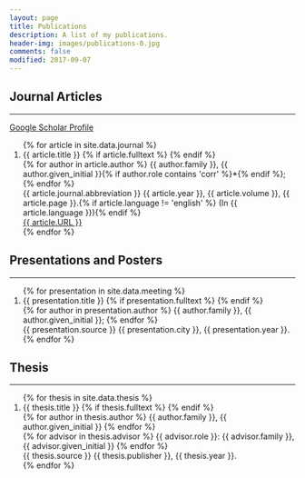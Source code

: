 ```yaml
---
layout: page
title: Publications
description: A list of my publications.
header-img: images/publications-0.jpg
comments: false
modified: 2017-09-07
---
```


## Journal Articles
-----

<div markdown="0">
    <a href="https://scholar.google.com/citations?user=TcKXbCoAAAAJ&hl=en" class="btn btn-info">Google Scholar Profile</a>
</div>

<div class='panel-pub'>
<ol>
{% for article in site.data.journal %}
    <li>
    <div class="title">
    <span class="title">{{ article.title }}</span>
    {% if article.fulltext %}
        <a title="fulltext" href="{{ site.url }}/downloads/journal/{{ article.fulltext }}"><i class="fa fa-file-pdf-o"></i></a>
    {% endif %}
    </div>
    <div class='author'>
    {% for author in article.author %}
        <span class='{{ author.role }}'>{{ author.family }}, {{ author.given_initial }}{% if author.role contains 'corr' %}*{% endif %}; </span>
    {% endfor %}
    </div>
    <div class="pubinfo">
    <span class="source">{{ article.journal.abbreviation }} </span><span class="year">{{ article.year }}, </span><span class="volume">{{ article.volume }}, </span><span class="page">{{ article.page }}.</span>{% if article.language != 'english' %}<span class="language"> (In {{ article.language }})</span>{% endif %}
    </div>
    <div class="url">
        <a href="{{ article.URL }}">{{ article.URL }}</a>
    </div>
    </li>
{% endfor %}
</ol>
</div>

## Presentations and Posters
-----

<div class='panel-pub'>
<ol>
{% for presentation in site.data.meeting %}
    <li>
    <div class="title">
    <span class="title">{{ presentation.title }}</span>
    {% if presentation.fulltext %}
        <a title="fulltext" href="{{ site.url }}/downloads/meeting/{{ presentation.fulltext }}"><i class="fa fa-file-pdf-o"></i></a>
    {% endif %}
    </div>
    <div class='author'>
    {% for author in presentation.author %}
        <span class='{{ author.role }}'>{{ author.family }}, {{ author.given_initial }}; </span>
    {% endfor %}
    </div>
    <div class="pubinfo">
    <span class="source">{{ presentation.source }} </span><span class="city">{{ presentation.city }}, </span><span class="year">{{ presentation.year }}.</span>
    </div>
    </li>
{% endfor %}
</ol>
</div>

## Thesis
-----

<div class='panel-pub'>
<ol>
{% for thesis in site.data.thesis %}
    <li>
    <div class="title">
    <span class="title">{{ thesis.title }}</span>
    {% if thesis.fulltext %}
        <a title="fulltext" href="{{ site.url }}/downloads/thesis/{{ thesis.fulltext }}"><i class="fa fa-file-pdf-o"></i></a>
    {% endif %}
    </div>
    <div class='author'>
    {% for author in thesis.author %}
        <span class='{{ author.role }}'>{{ author.family }}, {{ author.given_initial }}</span>
    {% endfor %}
    </div>
    {% for advisor in thesis.advisor %}
        <span class='advisor'>{{ advisor.role }}: {{ advisor.family }}, {{ advisor.given_initial }}</span>
    {% endfor %}
    <div class="pubinfo">
    <span class="source">{{ thesis.source }} </span><span class="publisher">{{ thesis.publisher }}, </span><span class="year">{{ thesis.year }}.</span>
    </div>
    </li>
{% endfor %}
</ol>
</div>

